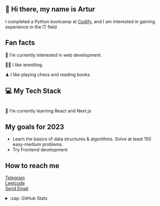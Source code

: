 <head>
<link rel="stylesheet" href="https://cdnjs.cloudflare.com/ajax/libs/font-awesome/5.15.3/css/all.min.css" integrity="sha384-XXXXXXX" crossorigin="anonymous">
</head>

## 👋 Hi there, my name is Artur
I completed a Python bootcamp at [Codify](https://www.codifylab.com/), and I am interested in gaining experience in the IT field

## Fan facts 

👀 I’m currently interested in web development.

🤼‍♂️ I like wrestling.

♟ I like playing chess and reading books.

## 💻 My Tech Stack
<i class="fab fa-python"></i>
<i class="fas fa-book"></i>
<i class="fas fa-code"></i>
<br>
🌱 I’m currently learning React and Next.js

## My goals for 2023
- Learn the basics of data structures & algorithms. Solve at least 150 easy-medium problems.
- Try Frontend development

## How to reach me
[Telegram](https://t.me/@artos_tash) <br>
[Leetcode](https://leetcode.com/_Artos_/) <br>
[Send Email](mailto:strong.willed254@gmail.com)



<details>
  <summary>:zap: GitHub Stats</summary>

  <img align="left" alt="Kratos1Top's GitHub Stats" src="https://github-readme-stats.vercel.app/api?username=Kratos1Top&show_icons=true&theme=tokyonight" />

</details>
